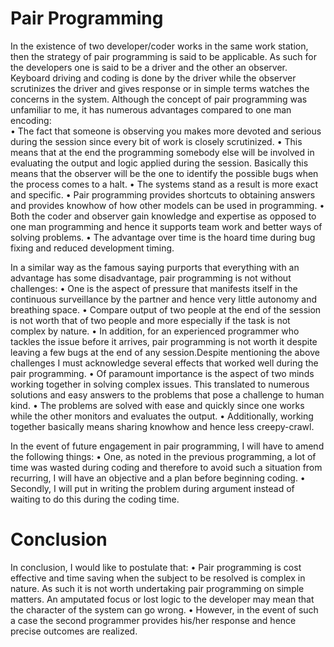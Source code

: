 Pair Programming
================
In the existence of two developer/coder works in the same work station, then the strategy of pair programming is said to 
be applicable. As such for the developers one is said to be a driver and the other an observer. Keyboard driving and coding is
done by the driver while the observer scrutinizes the driver and gives response or in simple terms watches the concerns in
the system. 
Although the concept of pair programming was unfamiliar to me, 
it has numerous advantages compared to one man encoding:   
•	The fact that someone is observing you makes more devoted and serious during the session
since every bit of work is closely scrutinized. 
•	This means that at the end the programming somebody else will be involved in evaluating the output and
logic applied during the session. Basically this means that the observer will be the one to identify
the possible bugs when the process comes to a halt. 
•	The systems stand as a result is more exact and specific. 
•	Pair programming provides shortcuts to obtaining answers and provides knowhow of how other models can be used in programming. 
•	Both the coder and observer gain knowledge and expertise as opposed to one man programming and hence it supports team work 
and better ways of solving problems. 
•	The advantage over time is the hoard time during bug fixing and reduced development timing.    

In a similar way as the famous saying purports that everything with an advantage has some disadvantage, 
pair programming is not without challenges: 
•	One is the aspect of pressure that manifests itself in the continuous surveillance by the partner and hence very little
autonomy and breathing space. 
•	Compare output of two people at the end of the session is not worth that of two people
and more especially if the task is not complex by nature. 
•	In addition, for an experienced programmer who tackles the issue before it arrives, pair programming is not worth it despite
leaving a few bugs at the end of any session.Despite mentioning the above challenges I must acknowledge several effects 
that worked well during the pair programming. 
•	Of paramount importance is the aspect of two minds working together in solving complex issues. 
This translated to numerous solutions and easy answers to the problems that pose a challenge to human kind. 
•	The problems are solved with ease and quickly since one works while the other monitors and evaluates the output. 
•	Additionally, working together basically means sharing knowhow and hence less creepy-crawl.

In the event of future engagement in pair programming, I will have to amend the following things: 
•	One, as noted in the previous programming, a lot of time was wasted during coding and therefore to avoid such a situation
from recurring, I will have an objective and a plan before beginning coding. 
•	Secondly, I will put in writing the problem during argument instead of waiting to do this during the coding time.

Conclusion
==========
In conclusion, I would like to postulate that:
•	Pair programming is cost effective and time saving when the subject to be resolved is complex in nature. As such it is
not worth undertaking pair programming on simple matters. An amputated focus or lost logic to the developer may mean that 
the character of the system can go wrong. 
•	However, in the event of such a case the second programmer provides his/her response and hence precise outcomes are realized.
